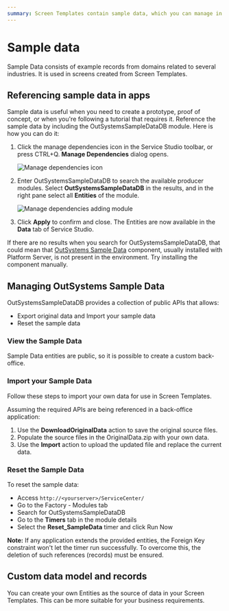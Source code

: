 ```yaml
---
summary: Screen Templates contain sample data, which you can manage in a back-office. You can view, reset and add your own data.
---
```


# Sample data

Sample Data consists of example records from domains related to several industries. It is used in screens created from Screen Templates.

## Referencing sample data in apps

Sample data is useful when you need to create a prototype, proof of concept, or when you're following a tutorial that requires it. Reference the sample data by including the OutSystemsSampleDataDB module. Here is how you can do it:

1. Click the manage dependencies icon in the Service Studio toolbar, or press CTRL+Q. **Manage Dependencies** dialog opens.

    ![Manage dependencies icon](images/manage-dependencies.png?width=400)

2. Enter OutSystemsSampleDataDB to search the available producer modules. Select **OutSystemsSampleDataDB** in the results, and in the right pane select all **Entities** of the module.

    ![Manage dependencies adding module](images/manage-dependencies-sample-data-module.png?width=400)

3. Click **Apply** to confirm and close. The Entities are now available in the **Data** tab of Service Studio.

<div class="info" markdown="1">

If there are no results when you search for OutSystemsSampleDataDB, that could mean that [OutSystems Sample Data](https://www.outsystems.com/forge/component-overview/4145/outsystems-sample-data) component, usually installed with Platform Server, is not present in the environment. Try installing the component manually.

</div>


## Managing OutSystems Sample Data

OutSystemsSampleDataDB provides a collection of public APIs that allows:

* Export original data and Import your sample data
* Reset the sample data

### View the Sample Data

Sample Data entities are public, so it is possible to create a custom back-office.

### Import your Sample Data

Follow these steps to import your own data for use in Screen Templates.

Assuming the required APIs are being referenced in a back-office application:
1. Use the **DownloadOriginalData** action to save the original source files.
2. Populate the source files in the OriginalData.zip with your own data.
4. Use the **Import** action to upload the updated file and replace the current data.

### Reset the Sample Data

To reset the sample data:
* Access `http://<yourserver>/ServiceCenter/`
* Go to the Factory - Modules tab
* Search for OutSystemsSampleDataDB
* Go to the **Timers** tab in the module details
* Select the **Reset_SampleData** timer and click Run Now

**Note:** If any application extends the provided entities, the Foreign Key constraint won't let the timer run successfully.
To overcome this, the deletion of such references (records) must be ensured.

## Custom data model and records

You can create your own Entities as the source of data in your Screen Templates. This can be more suitable for your business requirements.
